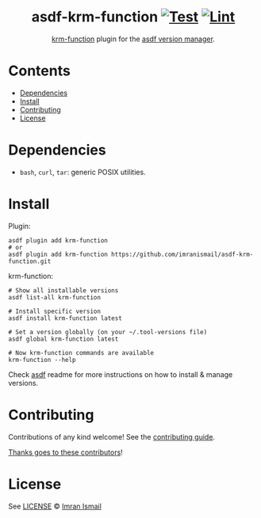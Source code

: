 <div align="center">

# asdf-krm-function [![Test](https://github.com/imranismail/asdf-krm-function/actions/workflows/test.yml/badge.svg)](https://github.com/imranismail/asdf-krm-function/actions/workflows/test.yml) [![Lint](https://github.com/imranismail/asdf-krm-function/actions/workflows/lint.yml/badge.svg)](https://github.com/imranismail/asdf-krm-function/actions/workflows/lint.yml)

[krm-function](https://github.com/imranismail/asdf-krm-function) plugin for the [asdf version manager](https://asdf-vm.com).

</div>

# Contents

- [Dependencies](#dependencies)
- [Install](#install)
- [Contributing](#contributing)
- [License](#license)

# Dependencies

- `bash`, `curl`, `tar`: generic POSIX utilities.

# Install

Plugin:

```shell
asdf plugin add krm-function
# or
asdf plugin add krm-function https://github.com/imranismail/asdf-krm-function.git
```

krm-function:

```shell
# Show all installable versions
asdf list-all krm-function

# Install specific version
asdf install krm-function latest

# Set a version globally (on your ~/.tool-versions file)
asdf global krm-function latest

# Now krm-function commands are available
krm-function --help
```

Check [asdf](https://github.com/asdf-vm/asdf) readme for more instructions on how to
install & manage versions.

# Contributing

Contributions of any kind welcome! See the [contributing guide](contributing.md).

[Thanks goes to these contributors](https://github.com/imranismail/asdf-krm-function/graphs/contributors)!

# License

See [LICENSE](LICENSE) © [Imran Ismail](https://github.com/imranismail/)
